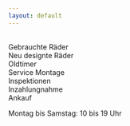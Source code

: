 ```yaml
---
layout: default
---
```

<div id='offer'>
<br>
Gebrauchte Räder<br>
Neu designte Räder<br>
Oldtimer<br>
Service Montage<br>
Inspektionen<br>
Inzahlungnahme<br>
Ankauf
</div>


<div id='map'></div>

<div id='hours'>
<p>Montag bis Samstag: 10 bis 19 Uhr</p>
</div>



<script>
// var map = L.mapbox.map('map', 'chichi.i67bj050', { zoomControl:false })
//     .setView([52.481108,13.426183], 16);

var map = L.mapbox.map('map', 'chichi.i725d13j', { zoomControl:false })
    .setView([52.481108,13.426183], 16);

var featureLayer = L.mapbox.featureLayer({
        type: 'FeatureCollection',
        features: [{
            type: 'Feature',
            properties: {
                size: 5,
                population: 10
            },
            geometry: {
                type: 'Point',
                coordinates: [13.426183,52.481108]
            }
        }]
    })
    .addTo(map);

featureLayer.eachLayer(function(layer) {
    var content = 'Flughafen Straße 50<br>12053 Berlin';
    layer.bindPopup(content).openPopup();;
});
</script>







